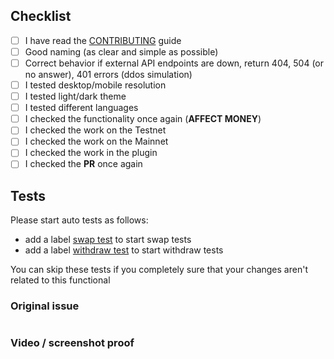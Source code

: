 ## Checklist

- [ ] I have read the [CONTRIBUTING](https://github.com/uniingo/MultiCurrencyWallet/blob/master/docs/CONTRIBUTING.md) guide
- [ ] Good naming (as clear and simple as possible)
- [ ] Correct behavior if external API endpoints are down, return 404, 504 (or no answer), 401 errors (ddos simulation)
- [ ] I tested desktop/mobile resolution
- [ ] I tested light/dark theme
- [ ] I tested different languages
- [ ] I checked the functionality once again (**AFFECT MONEY**)
- [ ] I checked the work on the Testnet
- [ ] I checked the work on the Mainnet
- [ ] I checked the work in the plugin
- [ ] I checked the **PR** once again

## Tests

Please start auto tests as follows:

- add a label <ins>swap test</ins> to start swap tests
- add a label <ins>withdraw test</ins> to start withdraw tests

You can skip these tests if you completely sure that your changes aren't related to this functional

### Original issue
<!-- Type number -->
#

### Video / screenshot proof
<!-- You can use Ctrl+V -->
